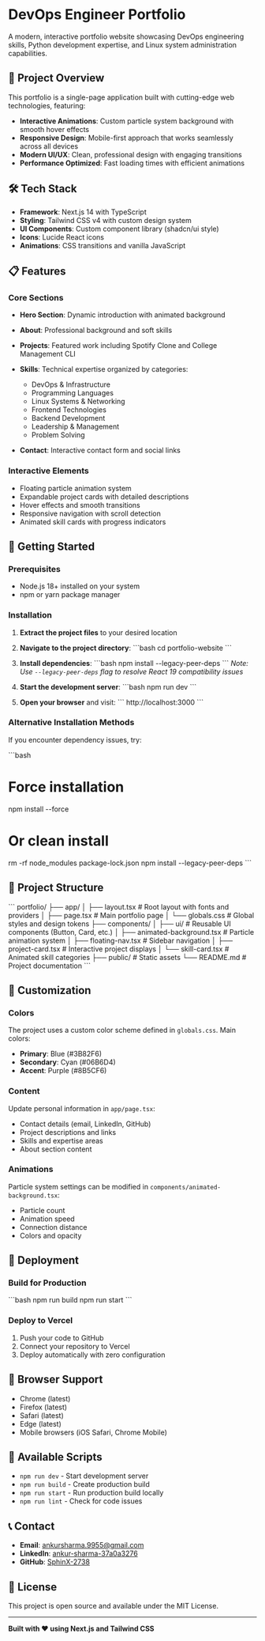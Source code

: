 # DevOps Engineer Portfolio

A modern, interactive portfolio website showcasing DevOps engineering skills, Python development expertise, and Linux system administration capabilities.

## 🚀 Project Overview

This portfolio is a single-page application built with cutting-edge web technologies, featuring:

- **Interactive Animations**: Custom particle system background with smooth hover effects
- **Responsive Design**: Mobile-first approach that works seamlessly across all devices
- **Modern UI/UX**: Clean, professional design with engaging transitions
- **Performance Optimized**: Fast loading times with efficient animations

## 🛠️ Tech Stack

- **Framework**: Next.js 14 with TypeScript
- **Styling**: Tailwind CSS v4 with custom design system
- **UI Components**: Custom component library (shadcn/ui style)
- **Icons**: Lucide React icons
- **Animations**: CSS transitions and vanilla JavaScript

## 📋 Features

### Core Sections
- **Hero Section**: Dynamic introduction with animated background
- **About**: Professional background and soft skills
- **Projects**: Featured work including Spotify Clone and College Management CLI
- **Skills**: Technical expertise organized by categories:
  - DevOps & Infrastructure
  - Programming Languages
  - Linux Systems & Networking
  - Frontend Technologies
  - Backend Development
  - Leadership & Management
  - Problem Solving

- **Contact**: Interactive contact form and social links

### Interactive Elements
- Floating particle animation system
- Expandable project cards with detailed descriptions
- Hover effects and smooth transitions
- Responsive navigation with scroll detection
- Animated skill cards with progress indicators

## 🚀 Getting Started

### Prerequisites
- Node.js 18+ installed on your system
- npm or yarn package manager

### Installation

1. **Extract the project files** to your desired location

2. **Navigate to the project directory**:
   \`\`\`bash
   cd portfolio-website
   \`\`\`

3. **Install dependencies**:
   \`\`\`bash
   npm install --legacy-peer-deps
   \`\`\`
   *Note: Use `--legacy-peer-deps` flag to resolve React 19 compatibility issues*

4. **Start the development server**:
   \`\`\`bash
   npm run dev
   \`\`\`

5. **Open your browser** and visit:
   \`\`\`
   http://localhost:3000
   \`\`\`

### Alternative Installation Methods

If you encounter dependency issues, try:

\`\`\`bash
# Force installation
npm install --force

# Or clean install
rm -rf node_modules package-lock.json
npm install --legacy-peer-deps
\`\`\`

## 📁 Project Structure

\`\`\`
portfolio/
├── app/
│   ├── layout.tsx          # Root layout with fonts and providers
│   ├── page.tsx            # Main portfolio page
│   └── globals.css         # Global styles and design tokens
├── components/
│   ├── ui/                 # Reusable UI components (Button, Card, etc.)
│   ├── animated-background.tsx  # Particle animation system
│   ├── floating-nav.tsx    # Sidebar navigation
│   ├── project-card.tsx    # Interactive project displays
│   └── skill-card.tsx      # Animated skill categories
├── public/                 # Static assets
└── README.md              # Project documentation
\`\`\`

## 🎨 Customization

### Colors
The project uses a custom color scheme defined in `globals.css`. Main colors:
- **Primary**: Blue (#3B82F6)
- **Secondary**: Cyan (#06B6D4)
- **Accent**: Purple (#8B5CF6)

### Content
Update personal information in `app/page.tsx`:
- Contact details (email, LinkedIn, GitHub)
- Project descriptions and links
- Skills and expertise areas
- About section content

### Animations
Particle system settings can be modified in `components/animated-background.tsx`:
- Particle count
- Animation speed
- Connection distance
- Colors and opacity

## 🚀 Deployment

### Build for Production
\`\`\`bash
npm run build
npm run start
\`\`\`

### Deploy to Vercel
1. Push your code to GitHub
2. Connect your repository to Vercel
3. Deploy automatically with zero configuration

## 📱 Browser Support

- Chrome (latest)
- Firefox (latest)
- Safari (latest)
- Edge (latest)
- Mobile browsers (iOS Safari, Chrome Mobile)

## 🔧 Available Scripts

- `npm run dev` - Start development server
- `npm run build` - Create production build
- `npm run start` - Run production build locally
- `npm run lint` - Check for code issues

## 📞 Contact

- **Email**: ankursharma.9955@gmail.com
- **LinkedIn**: [ankur-sharma-37a0a3276](https://www.linkedin.com/in/ankur-sharma-37a0a3276/)
- **GitHub**: [SphinX-2738](https://github.com/SphinX-2738)

## 📄 License

This project is open source and available under the MIT License.

---

**Built with ❤️ using Next.js and Tailwind CSS**
